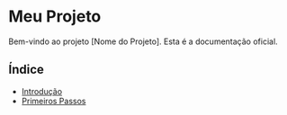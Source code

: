 # Meu Projeto

Bem-vindo ao projeto [Nome do Projeto]. Esta é a documentação oficial.

## Índice

- [Introdução](docs/introduction.md)
- [Primeiros Passos](docs/getting_started.md)
